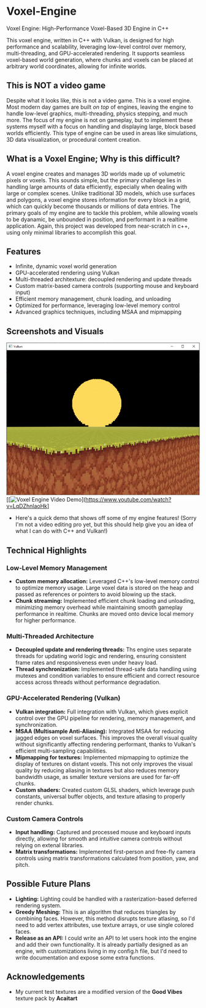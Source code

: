 # Voxel-Engine
Voxel Engine: High-Performance Voxel-Based 3D Engine in C++

This voxel engine, written in C++ with Vulkan, is designed for high performance and scalability, leveraging low-level control over memory, multi-threading, and GPU-accelerated rendering. It supports seamless voxel-based world generation, where chunks and voxels can be placed at arbitrary world coordinates, allowing for infinite worlds.

## This is NOT a video game
Despite what it looks like, this is not a video game. This is a voxel engine. Most modern day games are built *on top* of engines, leaving the engine to handle low-level graphics, multi-threading, physics stepping, and much more. The focus of my engine is not on gameplay, but to implement these systems myself with a focus on handling and displaying large, block based worlds efficiently. This type of engine can be used in areas like simulations, 3D data visualization, or procedural content creation.

## What is a Voxel Engine; Why is this difficult?
A voxel engine creates and manages 3D worlds made up of volumetric pixels or voxels. This sounds simple, but the primary challenge lies in handling large amounts of data efficiently, especially when dealing with large or complex scenes. Unlike traditional 3D models, which use surfaces and polygons, a voxel engine stores information for every block in a grid, which can quickly become thousands or millions of data entries. The primary goals of my engine are to tackle this problem, while allowing voxels to be dyanamic, be unbounded in position, and performant in a realtime application. Again, this project was developed from near-scratch in c++, using only minimal libraries to accomplish this goal.

## Features
- Infinite, dynamic voxel world generation
- GPU-accelerated rendering using Vulkan
- Multi-threaded architexture: decoupled rendering and update threads
- Custom matrix-based camera controls (supporting mouse and keyboard input)
- Efficient memory management, chunk loading, and unloading
- Optimized for performance, leveraging low-level memory control
- Advanced graphics techniques, including MSAA and mipmapping

## Screenshots and Visuals
![FirstScreenshot](/screenshots/FixedVisualArtifacts.png)
[[![Voxel Engine Video Demo](https://img.youtube.com/vi/LqDZhnlaoHk/0.jpg)](https://www.youtube.com/watch?v=LqDZhnlaoHk]
- Here's a quick demo that shows off some of my engine features! (Sorry I'm not a video editing pro yet, but this should help give you an idea of what I can do with C++ and Vulkan!)

## Technical Highlights
### Low-Level Memory Management
- **Custom memory allocation:** Leveraged C++'s low-level memory control to optimize memory usage. Large voxel data is stored on the heap and passed as references or pointers to avoid blowing up the stack.
- **Chunk streaming:** Implemented efficient chunk loading and unloading, minimizing memory overhead while maintaining smooth gameplay performance in realtime. Chunks are moved onto device local memory for higher performance.

### Multi-Threaded Architecture
- **Decoupled update and rendering threads:** Ths engine uses separate threads for updating world logic and rendering, ensuring consistent frame rates and responsiveness even under heavy load.
- **Thread synchronization:** Implemented thread-safe data handling using mutexes and condition variables to ensure efficient and correct resource access across threads without performance degradation.

### GPU-Accelerated Rendering (Vulkan)
- **Vulkan integration:** Full integration with Vulkan, which gives explicit control over the GPU pipeline for rendering, memory management, and synchronization.
- **MSAA (Multisample Anti-Aliasing):** Integrated MSAA for reducing jagged edges on voxel surfaces. This improves the overall visual quality without significantly affecting rendering performant, thanks to Vulkan's efficient multi-sampling capabilities.
- **Mipmapping for textures:** Implemented mipmapping to optimize the display of textures on distant voxels. This not only improves the visual quality by reducing aliasing in textures but also reduces memory bandwidth usage, as smaller texture versions are used for far-off chunks.
- **Custom shaders:** Created custom GLSL shaders, which leverage push constants, universal buffer objects, and texture atlasing to properly render chunks.

### Custom Camera Controls
- **Input handling:** Captured and processed mouse and keyboard inputs directly, allowing for smooth and intuitive camera controls without relying on extenal libraries.
- **Matrix transformations:** Implemented first-person and free-fly camera controls using matrix transformations calculated from position, yaw, and pitch.  

## Possible Future Plans
- **Lighting:** Lighting could be handled with a rasterization-based deferred rendering system.
- **Greedy Meshing:** This is an algorithm that reduces triangles by combining faces. However, this method disrupts texture atlasing, so I'd need to add vertex attributes, use texture arrays, or use single colored faces.
- **Release as an API:** I could write an API to let users hook into the engine and add their own functionality. It is already partially designed as an engine, with customizations living in my config.h file, but I'd need to write documentation and expose some extra functions.

## Acknowledgements
- My current test textures are a modified version of the **Good Vibes** texture pack by **Acaitart**